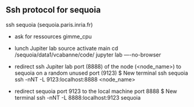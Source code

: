 ## Ssh protocol for sequoia
ssh sequoia (sequoia.paris.inria.fr)

* ask for ressources
gimme_cpu

* lunch Jupiter lab
source activate main
cd /sequoia/data1/vcabanne/code/<path>
jupyter lab —-no-browser

* redirect ssh Jupiter lab port (8888) of the node (<node_name>) to sequoia on a random unused port (9123)
$ New terminal
ssh sequoia
ssh -nNT -L 9123:localhost:8888 <node_name>

* redirect sequoia port 9123 to the local machine port 8888 
$ New terminal
ssh -nNT -L 8888:localhost:9123 sequoia
